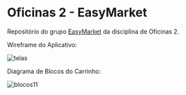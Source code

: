 # Oficinas 2 - EasyMarket

Repositório do grupo [EasyMarket](https://easymarketproject.wordpress.com/) da disciplina de Oficinas 2.

Wireframe do Aplicativo:

![telas](https://user-images.githubusercontent.com/40745357/114745868-7c518480-9d25-11eb-82ac-b29d81ffc1c4.jpeg)

Diagrama de Blocos do Carrinho:

![blocos11](https://user-images.githubusercontent.com/40745357/114746146-c89cc480-9d25-11eb-8d5c-5f4ff5266d29.png)

